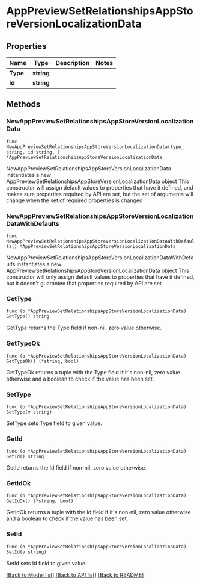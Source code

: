 # AppPreviewSetRelationshipsAppStoreVersionLocalizationData

## Properties

Name | Type | Description | Notes
------------ | ------------- | ------------- | -------------
**Type** | **string** |  | 
**Id** | **string** |  | 

## Methods

### NewAppPreviewSetRelationshipsAppStoreVersionLocalizationData

`func NewAppPreviewSetRelationshipsAppStoreVersionLocalizationData(type_ string, id string, ) *AppPreviewSetRelationshipsAppStoreVersionLocalizationData`

NewAppPreviewSetRelationshipsAppStoreVersionLocalizationData instantiates a new AppPreviewSetRelationshipsAppStoreVersionLocalizationData object
This constructor will assign default values to properties that have it defined,
and makes sure properties required by API are set, but the set of arguments
will change when the set of required properties is changed

### NewAppPreviewSetRelationshipsAppStoreVersionLocalizationDataWithDefaults

`func NewAppPreviewSetRelationshipsAppStoreVersionLocalizationDataWithDefaults() *AppPreviewSetRelationshipsAppStoreVersionLocalizationData`

NewAppPreviewSetRelationshipsAppStoreVersionLocalizationDataWithDefaults instantiates a new AppPreviewSetRelationshipsAppStoreVersionLocalizationData object
This constructor will only assign default values to properties that have it defined,
but it doesn't guarantee that properties required by API are set

### GetType

`func (o *AppPreviewSetRelationshipsAppStoreVersionLocalizationData) GetType() string`

GetType returns the Type field if non-nil, zero value otherwise.

### GetTypeOk

`func (o *AppPreviewSetRelationshipsAppStoreVersionLocalizationData) GetTypeOk() (*string, bool)`

GetTypeOk returns a tuple with the Type field if it's non-nil, zero value otherwise
and a boolean to check if the value has been set.

### SetType

`func (o *AppPreviewSetRelationshipsAppStoreVersionLocalizationData) SetType(v string)`

SetType sets Type field to given value.


### GetId

`func (o *AppPreviewSetRelationshipsAppStoreVersionLocalizationData) GetId() string`

GetId returns the Id field if non-nil, zero value otherwise.

### GetIdOk

`func (o *AppPreviewSetRelationshipsAppStoreVersionLocalizationData) GetIdOk() (*string, bool)`

GetIdOk returns a tuple with the Id field if it's non-nil, zero value otherwise
and a boolean to check if the value has been set.

### SetId

`func (o *AppPreviewSetRelationshipsAppStoreVersionLocalizationData) SetId(v string)`

SetId sets Id field to given value.



[[Back to Model list]](../README.md#documentation-for-models) [[Back to API list]](../README.md#documentation-for-api-endpoints) [[Back to README]](../README.md)


